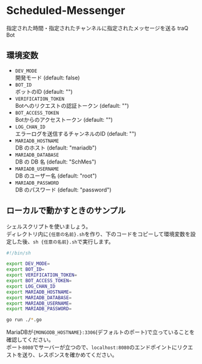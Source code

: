 # Scheduled-Messenger

指定された時間・指定されたチャンネルに指定されたメッセージを送る traQ Bot

## 環境変数

- `DEV_MODE`  
開発モード (default: false)
- `BOT_ID`  
ボットのID (default: "")
- `VERIFICATION_TOKEN`  
Botへのリクエストの認証トークン (default: "")
- `BOT_ACCESS_TOKEN`  
Botからのアクセストークン (default: "")
- `LOG_CHAN_ID`  
エラーログを送信するチャンネルのID (default: "")
- `MARIADB_HOSTNAME`  
DB のホスト (default: "mariadb")
- `MARIADB_DATABASE`  
DB の DB 名 (default: "SchMes")
- `MARIADB_USERNAME`  
DB のユーザー名 (default: "root")
- `MARIADB_PASSWORD`  
DB のパスワード (default: "password")

## ローカルで動かすときのサンプル

シェルスクリプトを使いましょう。  
ディレクトリ内に`{任意の名前}.sh`を作り、下のコードをコピーして環境変数を設定した後、`sh {任意の名前}.sh`で実行します。

```sh *.sh
#!/bin/sh

export DEV_MODE=
export BOT_ID=
export VERIFICATION_TOKEN=
export BOT_ACCESS_TOKEN=
export LOG_CHAN_ID
export MARIADB_HOSTNAME=
export MARIADB_DATABASE=
export MARIADB_USERNAME=
export MARIADB_PASSWORD=

go run ./*.go
```

MariaDBが`{MONGODB_HOSTNAME}:3306`(デフォルトのポート)で立っていることを確認してください。  
ポート`8080`でサーバーが立つので、`localhost:8080`のエンドポイントにリクエストを送り、レスポンスを確かめてください。
